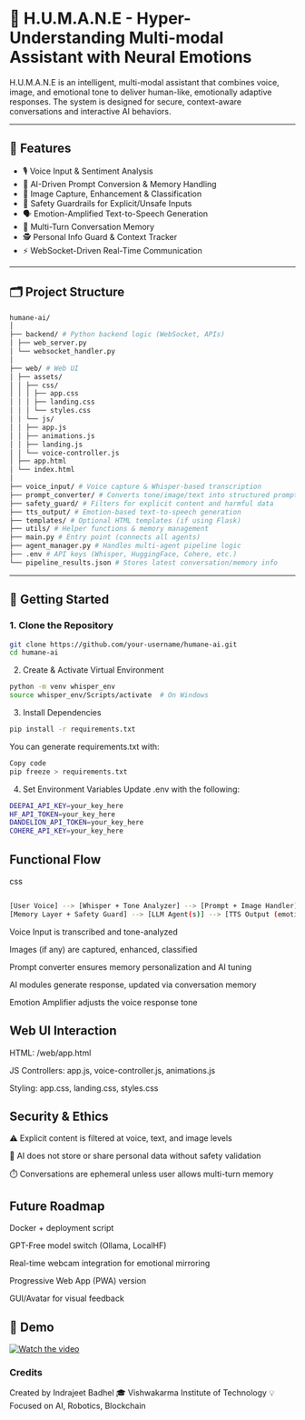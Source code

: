 # 🧠 H.U.M.A.N.E - Hyper-Understanding Multi-modal Assistant with Neural Emotions

H.U.M.A.N.E is an intelligent, multi-modal assistant that combines voice, image, and emotional tone to deliver human-like, emotionally adaptive responses. The system is designed for secure, context-aware conversations and interactive AI behaviors.

---

## 🌟 Features

- 🎙️ Voice Input & Sentiment Analysis  
- 🧠 AI-Driven Prompt Conversion & Memory Handling  
- 📸 Image Capture, Enhancement & Classification  
- 🧾 Safety Guardrails for Explicit/Unsafe Inputs  
- 🗣️ Emotion-Amplified Text-to-Speech Generation  
- 🔄 Multi-Turn Conversation Memory  
- 🕵️ Personal Info Guard & Context Tracker  
- ⚡ WebSocket-Driven Real-Time Communication  

---

## 🗂️ Project Structure

```bash
humane-ai/
│
├── backend/ # Python backend logic (WebSocket, APIs)
│ ├── web_server.py
│ └── websocket_handler.py
│
├── web/ # Web UI
│ ├── assets/
│ │ ├── css/
│ │ │ ├── app.css
│ │ │ ├── landing.css
│ │ │ └── styles.css
│ │ └── js/
│ │ ├── app.js
│ │ ├── animations.js
│ │ ├── landing.js
│ │ └── voice-controller.js
│ ├── app.html
│ └── index.html
│
├── voice_input/ # Voice capture & Whisper-based transcription
├── prompt_converter/ # Converts tone/image/text into structured prompts
├── safety_guard/ # Filters for explicit content and harmful data
├── tts_output/ # Emotion-based text-to-speech generation
├── templates/ # Optional HTML templates (if using Flask)
├── utils/ # Helper functions & memory management
├── main.py # Entry point (connects all agents)
├── agent_manager.py # Handles multi-agent pipeline logic
├── .env # API keys (Whisper, HuggingFace, Cohere, etc.)
└── pipeline_results.json # Stores latest conversation/memory info

```

---

## 🚀 Getting Started

### 1. Clone the Repository

```bash
git clone https://github.com/your-username/humane-ai.git
cd humane-ai
```
2. Create & Activate Virtual Environment
```bash
python -m venv whisper_env
source whisper_env/Scripts/activate  # On Windows
```
3. Install Dependencies
```bash
pip install -r requirements.txt
```
You can generate requirements.txt with:
```bash
Copy code
pip freeze > requirements.txt
```
4. Set Environment Variables
Update .env with the following:
```bash
DEEPAI_API_KEY=your_key_here
HF_API_TOKEN=your_key_here
DANDELION_API_TOKEN=your_key_here
COHERE_API_KEY=your_key_here
```

## Functional Flow
css
```bash

[User Voice] --> [Whisper + Tone Analyzer] --> [Prompt + Image Handler] -->
[Memory Layer + Safety Guard] --> [LLM Agent(s)] --> [TTS Output (emotional)] --> [Voice Reply]
```
Voice Input is transcribed and tone-analyzed

Images (if any) are captured, enhanced, classified

Prompt converter ensures memory personalization and AI tuning

AI modules generate response, updated via conversation memory

Emotion Amplifier adjusts the voice response tone

## Web UI Interaction
HTML: /web/app.html

JS Controllers: app.js, voice-controller.js, animations.js

Styling: app.css, landing.css, styles.css

## Security & Ethics
⚠️ Explicit content is filtered at voice, text, and image levels

🧠 AI does not store or share personal data without safety validation

⏱️ Conversations are ephemeral unless user allows multi-turn memory
## Future Roadmap

 Docker + deployment script

 GPT-Free model switch (Ollama, LocalHF)

 Real-time webcam integration for emotional mirroring

 Progressive Web App (PWA) version

 GUI/Avatar for visual feedback

 ## 🎥 Demo

[![Watch the video](https://youtu.be/GAICcOX4VJY.jpg)](https://youtu.be/GAICcOX4VJY)


### Credits
Created by Indrajeet Badhel
🎓 Vishwakarma Institute of Technology
💡 Focused on AI, Robotics, Blockchain

